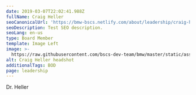 ```yaml
---
date: 2019-03-07T22:02:41.988Z
fullName: Craig Heller
seoCanonicalUrl: 'https://bmw-bscs.netlify.com/about/leadership/craig-heller'
seoDescription: Test SEO description.
seoLang: en-us
type: Board Member
template: Image Left
image: >-
  https://raw.githubusercontent.com/bscs-dev-team/bmw/master/static/assets/cells.jpeg?token=AtPITTqJ7Rtg5yl0Y4wnydLbRtkreq8bks5cgXA2wA%3D%3D
alt: Craig Heller headshot
additionalTags: BOD
page: leadership
---
```

Dr. Heller
